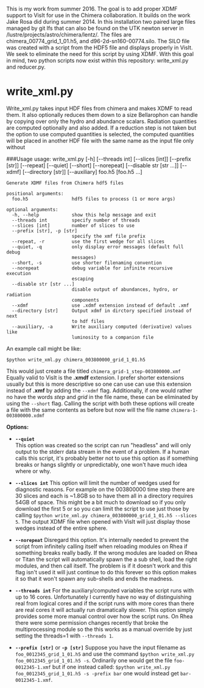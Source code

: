 
This is my work from summer 2016. The goal is to add proper XDMF support to VisIt for use in the Chimera collaboration. It builds on the work Jake Rosa did during summer 2014. In this installation two paired large files managed by git lfs that can also be found on the UTK newton server in /lustre/projects/astro/chimera/lentz/. The files are chimera_00774_grid_1_01.h5, and d96-2d-sn160-00774.silo. The SILO file was created with a script from the HDF5 file and displays properly in VisIt. We seek to eliminate the need for this script by using XDMF. With this goal in mind, two python scripts now exist within this repository: write_xml.py and reducer.py. 

write_xml.py
============
Write_xml.py takes input HDF files from chimera and makes XDMF to read them. It also optionally reduces them down to a size Bellarophon can handle by copying over only the hydro and abundance scalars. Radiation quantities are computed optionally and also added. If a reduction step is not taken but the option to use computed quantities is selected, the computed quantities will be placed in another HDF file with the same name as the input file only without 

###Usage
    usage: write_xml.py [-h] [--threads int] [--slices [int]] [--prefix [str]]
                        [--repeat] [--quiet] [--short] [--norepeat]
                        [--disable str [str ...]] [--xdmf] [--directory [str]]
                        [--auxiliary]
                        foo.h5 [foo.h5 ...]
    
    Generate XDMF files from Chimera hdf5 files
    
    positional arguments:
      foo.h5                hdf5 files to process (1 or more args)
    
    optional arguments:
      -h, --help            show this help message and exit
      --threads int         specify number of threads
      --slices [int]        number of slices to use
      --prefix [str], -p [str]
                            specify the xmf file prefix
      --repeat, -r          use the first wedge for all slices
      --quiet, -q           only display error messages (default full debug
                            messages)
      --short, -s           use shorter filenaming convention
      --norepeat            debug variable for infinite recursive execution
                            escaping
      --disable str [str ...]
                            disable output of abundances, hydro, or radiation
                            components
      --xdmf                use .xdmf extension instead of default .xmf
      --directory [str]     Output xdmf in dirctory specified instead of next 
                            to hdf files
      --auxiliary, -a       Write auxiliary computed (derivative) values like
                            luminosity to a companion file
An example call might be like:

    $python write_xml.py chimera_003800000_grid_1_01.h5

This would just create a file titled `chimera_grid-1_step-003800000.xmf`
Equally valid to VisIt is the __.xmdf__ extension. I prefer shorter extensions usually but this is more descriptive so one can use can use this extension instead of __.xmf__ by adding the `--xdmf` flag. Additionally, if one would rather no have the words _step_ and _grid_ in the file name, these can be eliminated by using the `--short` flag. Calling the script with both these options will create a file with the same contents as before but now will the file name `chimera-1-003800000.xdmf`

**Options:**

* __`--quiet`__   
This option was created so the script can run "headless" and will only output to the stderr data stream in the event of a problem. If a human calls this script, it's probably better not to use this option as if something breaks or hangs slightly or unpredictably, one won't have much idea where or why.

* __`--slices int`__
This option will limit the number of wedges used for diagnostic reasons. For example on the 003800000 time step there are 30 slices and each is ~1.8GB so to have them all in a directory requires 54GB of space. This might be a bit much to download so if you only download the first 5 or so you can limit the script to use just those by calling `$python write_xml.py chimera_003800000_grid_1_01.h5 --slices 5`. The output XDMF file when opened with VisIt will just display those wedges instead of the entire sphere. 

* __`--norepeat`__
Disregard this option. It's internally needed to prevent the script from infinitely calling itself when reloading modules on Rhea if something breaks really badly. If the wrong modules are loaded on Rhea or Titan the script will automatically spawn the a sub shell, load the right modules, and then call itself. The problem is if it doesn't work and this flag isn't used it will just continue to do this forever so this option makes it so that it won't spawn any sub-shells and ends the madness. 

* __`--threads int`__
For the auxiliary/computed variables the script runs with up to 16 cores. Unfortunately I currently have no way of distinguishing real from logical cores and if the script runs with more cores than there are real cores it will actually run dramatically slower. This option simply provides some more manual control over how the script runs. On Rhea there were some permission changes recently that broke the multiprocessing module so the this works as a manual override by just setting the threads=1 with `--threads 1`.

* __`--prefix [str]`__ or __`-p [str]`__
Suppose you have the input filename as `foo_0012345_grid_1_01.h5` and use the command `$python write_xml.py foo_0012345_grid_1_01.h5 -s`. Ordinarily one would get the file `foo-0012345-1.xmf` but if one instead called: `$python write_xml.py foo_0012345_grid_1_01.h5 -s -prefix bar` one would instead get `bar-0012345-1.xmf`.

